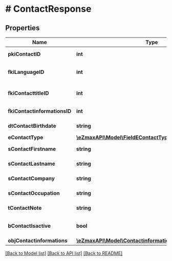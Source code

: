 # # ContactResponse

## Properties

Name | Type | Description | Notes
------------ | ------------- | ------------- | -------------
**pkiContactID** | **int** | The unique ID of the Contact |
**fkiLanguageID** | **int** | The unique ID of the Language.  Valid values:  |Value|Description| |-|-| |1|French| |2|English| |
**fkiContacttitleID** | **int** | The unique ID of the Contacttitle.  Valid values:  |Value|Description| |-|-| |1|Ms.| |2|Mr.| |4|(Blank)| |5|Me (For Notaries)| |
**fkiContactinformationsID** | **int** | The unique ID of the Contactinformations |
**dtContactBirthdate** | **string** | The Birth Date of the contact | [optional]
**eContactType** | [**\eZmaxAPI\Model\FieldEContactType**](FieldEContactType.md) |  |
**sContactFirstname** | **string** | The First name of the contact |
**sContactLastname** | **string** | The Last name of the contact |
**sContactCompany** | **string** | The Company name of the contact | [optional]
**sContactOccupation** | **string** | The occupation of the Contact | [optional]
**tContactNote** | **string** | The note of the Contact | [optional]
**bContactIsactive** | **bool** | Whether the contact is active or not |
**objContactinformations** | [**\eZmaxAPI\Model\ContactinformationsResponseCompound**](ContactinformationsResponseCompound.md) |  |

[[Back to Model list]](../../README.md#models) [[Back to API list]](../../README.md#endpoints) [[Back to README]](../../README.md)
